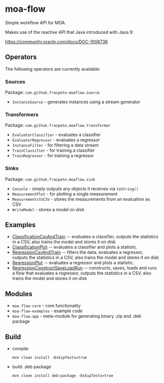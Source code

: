 # moa-flow
Simple workflow API for MOA.

Makes use of the reactive API that Java introduced with Java 9:

https://community.oracle.com/docs/DOC-1006738


## Operators

The following operators are currently available:

### Sources

Package: `com.github.fracpete.moaflow.source`

* `InstanceSource` - generates instances using a stream generator

### Transformers

Package: `com.github.fracpete.moaflow.transformer`

* `EvaluatorClassifier` - evaluates a classifier
* `EvaluatorRegressor` - evaluates a regressor
* `InstanceFilter` - for filtering a data stream
* `TrainClassifier` - for training a classifier
* `TrainRegressor` - for training a regressor

### Sinks

Package: `com.github.fracpete.moaflow.sink`

* `Console` - simply outputs any objects it receives via `toString()`
* `MeasurementPlot` - for plotting a single measurement
* `MeasurementsToCSV` - stores the measurements from an evaluation as CSV
* `WriteModel` - stores a model on disk


## Examples

* [ClassificationCsvAndTrain](moa-flow-examples/src/main/java/moaflow/examples/ClassificationCsvAndTrain.java) -- evaluates 
  a classifier, outputs the statistics in a CSV, also trains the model and stores it on disk 
* [ClassificationPlot](moa-flow-examples/src/main/java/moaflow/examples/ClassificationPlot.java) -- evaluates 
  a classifier and plots a statistic. 
* [RegressionCsvAndTrain](moa-flow-examples/src/main/java/moaflow/examples/RegressionCsvAndTrain.java) -- filters the 
  data, evaluates a regressor, outputs the statistics in a CSV, also trains the model and stores it on disk 
* [RegressionPlot](moa-flow-examples/src/main/java/moaflow/examples/RegressionPlot.java) -- evaluates 
  a regressor and plots a statistic. 
* [RegressionConstructSaveLoadRun](moa-flow-examples/src/main/java/moaflow/examples/RegressionConstructSaveLoadRun.java) -- constructs, 
  saves, loads and runs a flow that evaluates a regressor, outputs the statistics in a CSV, 
  also trains the model and stores it on disk 


## Modules

* `moa-flow-core` - core functionality
* `moa-flow-examples` - example code
* `moa-flow-app` - meta-module for generating binary .zip and .deb package


## Build

* compile

  ```
  mvn clean install -DskipTests=true
  ```
  
* build .deb package

  ```
  mvn clean install deb:package -DskipTests=true
  ```
